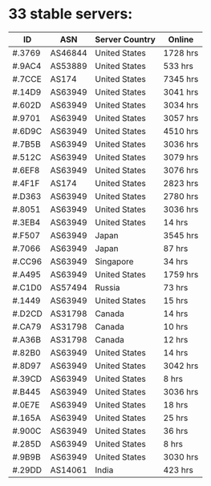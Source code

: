 # 33 stable servers:

| ID | ASN | Server Country | Online |
| ------ | ------ | ------ | ------ |
| #.3769 | AS46844 | United States | 1728 hrs |
| #.9AC4 | AS53889 | United States | 533 hrs |
| #.7CCE | AS174 | United States | 7345 hrs |
| #.14D9 | AS63949 | United States | 3041 hrs |
| #.602D | AS63949 | United States | 3034 hrs |
| #.9701 | AS63949 | United States | 3057 hrs |
| #.6D9C | AS63949 | United States | 4510 hrs |
| #.7B5B | AS63949 | United States | 3036 hrs |
| #.512C | AS63949 | United States | 3079 hrs |
| #.6EF8 | AS63949 | United States | 3076 hrs |
| #.4F1F | AS174 | United States | 2823 hrs |
| #.D363 | AS63949 | United States | 2780 hrs |
| #.8051 | AS63949 | United States | 3036 hrs |
| #.3EB4 | AS63949 | United States | 14 hrs |
| #.F507 | AS63949 | Japan | 3545 hrs |
| #.7066 | AS63949 | Japan | 87 hrs |
| #.CC96 | AS63949 | Singapore | 34 hrs |
| #.A495 | AS63949 | United States | 1759 hrs |
| #.C1D0 | AS57494 | Russia | 73 hrs |
| #.1449 | AS63949 | United States | 15 hrs |
| #.D2CD | AS31798 | Canada | 14 hrs |
| #.CA79 | AS31798 | Canada | 10 hrs |
| #.A36B | AS31798 | Canada | 12 hrs |
| #.82B0 | AS63949 | United States | 14 hrs |
| #.8D97 | AS63949 | United States | 3042 hrs |
| #.39CD | AS63949 | United States | 8 hrs |
| #.B445 | AS63949 | United States | 3036 hrs |
| #.0E7E | AS63949 | United States | 18 hrs |
| #.165A | AS63949 | United States | 25 hrs |
| #.900C | AS63949 | United States | 36 hrs |
| #.285D | AS63949 | United States | 8 hrs |
| #.9B9B | AS63949 | United States | 3030 hrs |
| #.29DD | AS14061 | India | 423 hrs |

